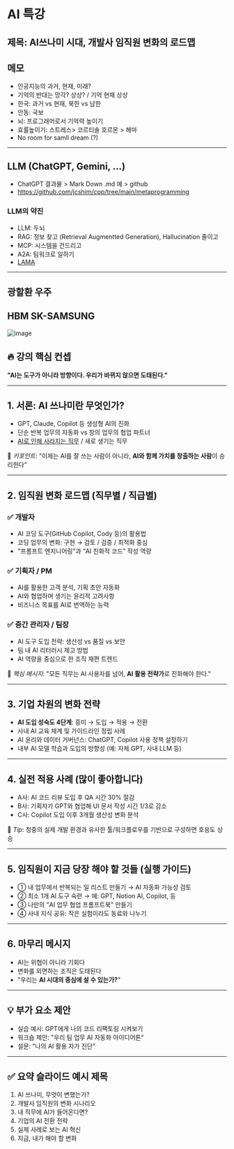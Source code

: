 # AI 특강

## 제목: AI쓰나미 시대, 개발사 임직원 변화의 로드맵 

## 메모
- 인공지능의 과거, 현재, 미래?
- 기억의 반대는 망각? 상상? / 기억 현재 상상
- 한국: 과거 vs 현재, 북한 vs 남한
- 안동: 국보
- 뇌: 프로그래머로서 기억력 높이기
- 효률높이기: 스트레스> 코르티솔 호르몬 > 해마
- No room for samll dream (?)

---

## LLM (ChatGPT, Gemini, ...)
- ChatGPT 결과물 > Mark Down .md 예 > github
- https://github.com/jcshim/cpp/tree/main/metaprogramming
### LLM의 약진
- LLM: 두뇌
- RAG: 정보 찾고 (Retrieval Augmentted Generation), Hallucination 줄이고
- MCP: 시스템을 건드리고
- A2A: 팀워크로 일하기
- [LAMA](00_1_LLM_RAG_MCP_A2A.md)

---
## 광할환 우주

## HBM SK-SAMSUNG
![image](https://github.com/user-attachments/assets/16b981c4-34d5-4d17-8fa0-bdde7052778e)
  
## 🔥 강의 핵심 컨셉
**"AI는 도구가 아니라 방향이다. 우리가 바뀌지 않으면 도태된다."**

---

## 1. 서론: AI 쓰나미란 무엇인가?

* GPT, Claude, Copilot 등 생성형 AI의 진화
* 단순 반복 업무의 자동화 vs 창의 업무의 협업 파트너
* [AI로 인해 사라지는 직무](https://www.chosun.com/economy/tech_it/2025/05/15/VMAPIYFGOVGMLMRMABUGWTOL4Y/) / 새로 생기는 직무

🎯 *키포인트*: "이제는 AI를 잘 쓰는 사람이 아니라, **AI와 함께 가치를 창출하는 사람**이 승리한다"

---

## 2. 임직원 변화 로드맵 (직무별 / 직급별)

### ✅ 개발자

* AI 코딩 도구(GitHub Copilot, Cody 등)의 활용법
* 코딩 업무의 변화: 구현 → 검토 / 검증 / 최적화 중심
* "프롬프트 엔지니어링"과 “AI 친화적 코드” 작성 역량

### ✅ 기획자 / PM

* AI를 활용한 고객 분석, 기획 초안 자동화
* AI와 협업하며 생기는 윤리적 고려사항
* 비즈니스 목표를 AI로 번역하는 능력

### ✅ 중간 관리자 / 팀장

* AI 도구 도입 전략: 생산성 vs 품질 vs 보안
* 팀 내 AI 리터러시 제고 방법
* AI 역량을 중심으로 한 조직 재편 트렌드

🎯 *핵심 메시지*: "모든 직무는 AI 사용자를 넘어, **AI 활용 전략가**로 진화해야 한다."

---

## 3. 기업 차원의 변화 전략

* **AI 도입 성숙도 4단계**: 흥미 → 도입 → 적용 → 전환
* 사내 AI 교육 체계 및 가이드라인 정립 사례
* AI 윤리와 데이터 거버넌스: ChatGPT, Copilot 사용 정책 설정하기
* 내부 AI 모델 학습과 도입의 방향성 (예: 자체 GPT, 사내 LLM 등)

---

## 4. 실전 적용 사례 (많이 좋아합니다)

* A사: AI 코드 리뷰 도입 후 QA 시간 30% 절감
* B사: 기획자가 GPT와 협업해 UI 문서 작성 시간 1/3로 감소
* C사: Copilot 도입 이후 3개월 생산성 변화 분석

🎯 *Tip*: 청중의 실제 개발 환경과 유사한 툴/워크플로우를 기반으로 구성하면 호응도 상승

---

## 5. 임직원이 지금 당장 해야 할 것들 (실행 가이드)

* ① 내 업무에서 반복되는 일 리스트 만들기 → AI 자동화 가능성 검토
* ② 최소 1개 AI 도구 숙련 → 예: GPT, Notion AI, Copilot, 등
* ③ 나만의 "AI 업무 협업 프롬프트북" 만들기
* ④ 사내 지식 공유: 작은 실험이라도 동료와 나누기

---

## 6. 마무리 메시지

* AI는 위협이 아니라 기회다
* 변화를 외면하는 조직은 도태된다
* "우리는 **AI 시대의 중심에 설 수 있는가?**"

---

## 💡 부가 요소 제안

* 실습 예시: GPT에게 나의 코드 리팩토링 시켜보기
* 워크숍 제안: "우리 팀 업무 AI 자동화 아이디어톤"
* 설문: “나의 AI 활용 자가 진단”

---

## ✅ 요약 슬라이드 예시 제목

1. AI 쓰나미, 무엇이 변했는가?
2. 개발사 임직원의 변화 시나리오
3. 내 직무에 AI가 들어온다면?
4. 기업의 AI 전환 전략
5. 실제 사례로 보는 AI 혁신
6. 지금, 내가 해야 할 변화
